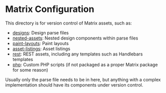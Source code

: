 # Matrix Configuration

This directory is for version control of Matrix assets, such as:

* [designs](designs): Design parse files
* [nested-assets](nested-assets): Nested design components within parse files
* [paint-layouts](paint-layouts): Paint layouts
* [asset-listings](nested-assets/asset-listings): Asset listings
* [rest](web-services/rest): REST assets, including any templates such as Handlebars templates
* [php](scripts/php): Custom PHP scripts (if not packaged as a proper Matrix package for some reason)

Usually only the parse file needs to be in here, but anything with a complex implementation should have its components under version control.